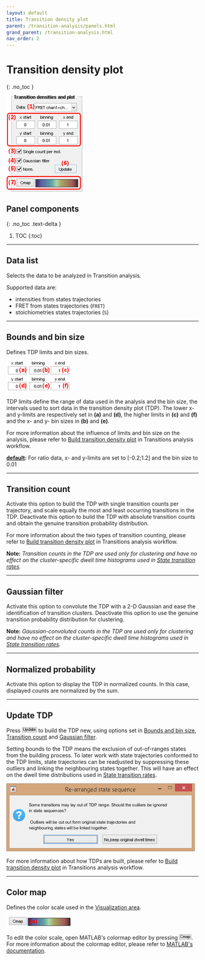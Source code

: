 ```yaml
---
layout: default
title: Transition density plot
parent: /transition-analysis/panels.html
grand_parent: /transition-analysis.html
nav_order: 2
---
```


# Transition density plot
{: .no_toc }

<a href="../../assets/images/gui/TA-panel-transition-density-plot.png"><img src="../../assets/images/gui/TA-panel-transition-density-plot.png" style="max-width:200px;"></a>

## Panel components
{: .no_toc .text-delta }

1. TOC
{:toc}


---

## Data list

Selects the data to be analyzed in Transition analysis.

Supported data are:
* intensities from states trajectories 
* FRET from states trajectories (`FRET`)
* stoichiometries states trajectories (`S`)


---

## Bounds and bin size

Defines TDP limits and bin sizes.

<img src="../../assets/images/gui/TA-panel-transition-density-plot-axis.png" style="max-width:168px;">

TDP limits define the range of data used in the analysis and the bin size, the intervals used to sort data in the transition density plot (TDP).
The lower x- and y-limits are respectively set in **(a)** and **(d)**, the higher limits in **(c)** and **(f)** and the x- and y- bin sizes in **(b)** and **(e)**.

For more information about the influence of limits and bin size on the analysis, please refer to 
[Build transition density plot](../workflow.html#build-transition-density-plot) in Transitions analysis workflow.

**<u>default</u>:** For ratio data, x- and y-limits are set to [-0.2;1.2] and the bin size to 0.01


---

## Transition count

Activate this option to build the TDP with single transition counts per trajectory, and scale equally the most and least occurring transitions in the TDP.
Deactivate this option to build the TDP with absolute transition counts and obtain the genuine transition probability distribution.

For more information about the two types of transition counting, please refer to 
[Build transition density plot](../workflow.html#build-transition-density-plot) in Transitions analysis workflow.

**Note:** *Transition counts in the TDP are used only for clustering and have no effect on the cluster-specific dwell time histograms used in 
[State transition rates](panel-state-transition-rates.html).*


---

## Gaussian filter

Activate this option to convolute the TDP with a 2-D Gaussian and ease the identification of transition clusters.
Deactivate this option to use the genuine transition probability distribution for clustering.

**Note:** *Gaussian-convoluted counts in the TDP are used only for clustering and have no effect on the cluster-specific dwell time histograms used in 
[State transition rates](panel-state-transition-rates.html).*


---

## Normalized probability

Activate this option to display the TDP in normalized counts.
In this case, displayed counts are normalized by the sum.


---

## Update TDP

Press 
![Update](../../assets/images/gui/TA-but-update.png "Update") to build the TDP new, using options set in 
[Bounds and bin size](#bounds-and-bin-size), 
[Transition count](#transition-count) and 
[Gaussian filter](#gaussian-filter).

Setting bounds to the TDP means the exclusion of out-of-ranges states from the building process. 
To later work with state trajectories conformed to the TDP limits, state trajectories can be readjusted by suppressing these outliers and linking the neighbouring states together.
This will have an effect on the dwell time distributions used in 
[State transition rates](panel-state-transition-rates.html).

<img src="../../assets/images/gui/TA-panel-transition-density-plot-rearrange.png" style="max-width:494px;">

For more information about how TDPs are built, please refer to 
[Build transition density plot](../workflow.html#build-transition-density-plot) in Transitions analysis workflow.


---

## Color map

Defines the color scale used in the 
[Visualization area](panel-state-configuration.html#visualization-area).

<img src="../../assets/images/gui/TA-panel-transition-density-plot-colormap.png" style="max-width:172px;">

To edit the color scale, open MATLAB's colormap editor by pressing 
![Cmap](../../assets/images/gui/TA-but-cmap.png "Cmap"). 
For more information about the colormap editor, please refer to 
[MATLAB's documentation](https://www.mathworks.com/help/matlab/ref/colormapeditor.html).
